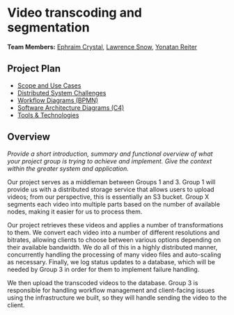 # Video transcoding and segmentation

**Team Members:** [Ephraim Crystal](mailto:ecrysta1@mail.yu.edu), [Lawrence Snow](mailto:lsnow@mail.yu.edu), [Yonatan Reiter](mailto:yreiter@mail.yu.edu)

## Project Plan

- [Scope and Use Cases](scope.md)
- [Distributed System Challenges](challenges.md)
- [Workflow Diagrams (BPMN)](workflow.md)
- [Software Architecture Diagrams (C4)](architecture.md)
- [Tools & Technologies](technologies.md)

## Overview

_Provide a short introduction, summary and functional overview of what your project group is trying to achieve and implement. Give the context within the greater system and application._

Our project serves as a middleman between Groups 1 and 3. Group 1 will provide us with a distributed storage service that allows users to upload videos; from our perspective, this is essentially an S3 bucket. Group X segments each video into multiple parts based on the number of available nodes, making it easier for us to process them.

Our project retrieves these videos and applies a number of transformations to them. We convert each video into a number of different resolutions and bitrates, allowing clients to choose between various options depending on their available bandwidth. We do all of this in a highly distributed manner, concurrently handling the processing of many video files and auto-scaling as necessary. Finally, we log status updates to a database, which will be needed by Group 3 in order for them to implement failure handling.

We then upload the transcoded videos to the database. Group 3 is responsible for handling workflow management and client-facing issues using the infrastructure we built, so they will handle sending the video to the client.
